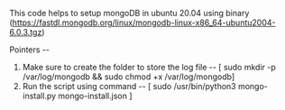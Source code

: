 This code helps to setup mongoDB in ubuntu 20.04 using binary (https://fastdl.mongodb.org/linux/mongodb-linux-x86_64-ubuntu2004-6.0.3.tgz) 

Pointers --

1. Make sure to create the folder to store the log file -- [ sudo mkdir -p /var/log/mongodb && sudo chmod +x /var/log/mongodb]
2. Run the script using command -- [ sudo /usr/bin/python3 mongo-install.py mongo-install.json ]
